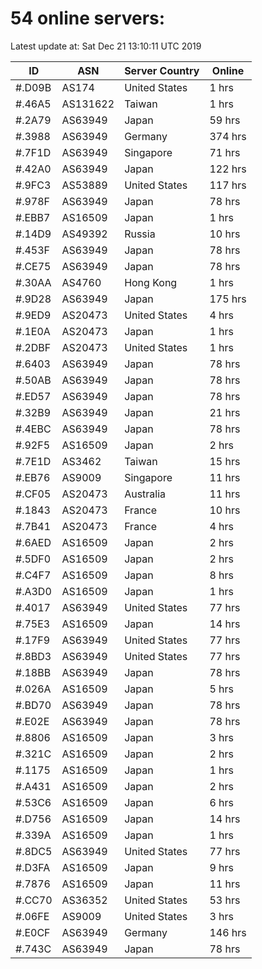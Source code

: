 # 54 online servers:

Latest update at: Sat Dec 21 13:10:11 UTC 2019

| ID | ASN | Server Country | Online |
| -- | --- | -------------- | ------ |
| #.D09B | AS174 | United States | 1 hrs |
| #.46A5 | AS131622 | Taiwan | 1 hrs |
| #.2A79 | AS63949 | Japan | 59 hrs |
| #.3988 | AS63949 | Germany | 374 hrs |
| #.7F1D | AS63949 | Singapore | 71 hrs |
| #.42A0 | AS63949 | Japan | 122 hrs |
| #.9FC3 | AS53889 | United States | 117 hrs |
| #.978F | AS63949 | Japan | 78 hrs |
| #.EBB7 | AS16509 | Japan | 1 hrs |
| #.14D9 | AS49392 | Russia | 10 hrs |
| #.453F | AS63949 | Japan | 78 hrs |
| #.CE75 | AS63949 | Japan | 78 hrs |
| #.30AA | AS4760 | Hong Kong | 1 hrs |
| #.9D28 | AS63949 | Japan | 175 hrs |
| #.9ED9 | AS20473 | United States | 4 hrs |
| #.1E0A | AS20473 | Japan | 1 hrs |
| #.2DBF | AS20473 | United States | 1 hrs |
| #.6403 | AS63949 | Japan | 78 hrs |
| #.50AB | AS63949 | Japan | 78 hrs |
| #.ED57 | AS63949 | Japan | 78 hrs |
| #.32B9 | AS63949 | Japan | 21 hrs |
| #.4EBC | AS63949 | Japan | 78 hrs |
| #.92F5 | AS16509 | Japan | 2 hrs |
| #.7E1D | AS3462 | Taiwan | 15 hrs |
| #.EB76 | AS9009 | Singapore | 11 hrs |
| #.CF05 | AS20473 | Australia | 11 hrs |
| #.1843 | AS20473 | France | 10 hrs |
| #.7B41 | AS20473 | France | 4 hrs |
| #.6AED | AS16509 | Japan | 2 hrs |
| #.5DF0 | AS16509 | Japan | 2 hrs |
| #.C4F7 | AS16509 | Japan | 8 hrs |
| #.A3D0 | AS16509 | Japan | 1 hrs |
| #.4017 | AS63949 | United States | 77 hrs |
| #.75E3 | AS16509 | Japan | 14 hrs |
| #.17F9 | AS63949 | United States | 77 hrs |
| #.8BD3 | AS63949 | United States | 77 hrs |
| #.18BB | AS63949 | Japan | 78 hrs |
| #.026A | AS16509 | Japan | 5 hrs |
| #.BD70 | AS63949 | Japan | 78 hrs |
| #.E02E | AS63949 | Japan | 78 hrs |
| #.8806 | AS16509 | Japan | 3 hrs |
| #.321C | AS16509 | Japan | 2 hrs |
| #.1175 | AS16509 | Japan | 1 hrs |
| #.A431 | AS16509 | Japan | 2 hrs |
| #.53C6 | AS16509 | Japan | 6 hrs |
| #.D756 | AS16509 | Japan | 14 hrs |
| #.339A | AS16509 | Japan | 1 hrs |
| #.8DC5 | AS63949 | United States | 77 hrs |
| #.D3FA | AS16509 | Japan | 9 hrs |
| #.7876 | AS16509 | Japan | 11 hrs |
| #.CC70 | AS36352 | United States | 53 hrs |
| #.06FE | AS9009 | United States | 3 hrs |
| #.E0CF | AS63949 | Germany | 146 hrs |
| #.743C | AS63949 | Japan | 78 hrs |

